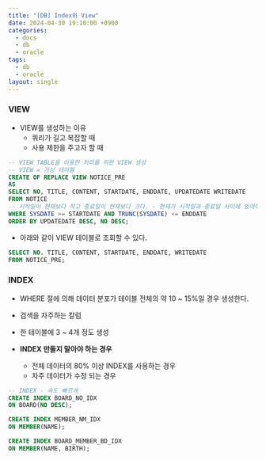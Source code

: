 ```yaml
---
title: "[DB] Index와 View"
date: 2024-04-30 19:10:00 +0900
categories:
  - docs
  - db
  - oracle
tags:
  - db
  - oracle
layout: single
---
```


### VIEW
- VIEW를 생성하는 이유
  - 쿼리가 길고 복잡할 때
  - 사용 제한을 주고자 할 때

```sql
-- VIEW TABLE을 이용한 처리를 위한 VIEW 생성
-- VIEW = 가상 테이블
CREATE OF REPLACE VIEW NOTICE_PRE
AS
SELECT NO, TITLE, CONTENT, STARTDATE, ENDDATE, UPDATEDATE WRITEDATE
FROM NOTICE
-- 시작일이 현재보다 작고 종료일이 현재보다 크다. - 현재가 시작일과 종료일 사이에 있어야 한다.
WHERE SYSDATE >= STARTDATE AND TRUNC(SYSDATE) <= ENDDATE
ORDER BY UPDATEDATE DESC, NO DESC;
```
- 아래와 같이 VIEW 테이블로 조회할 수 있다.
```sql
SELECT NO. TITLE, CONTENT, STARTDATE, ENDDATE, WRITEDATE
FROM NOTICE_PRE;
```

### INDEX
- WHERE 절에 의해 데이터 분포가 테이블 전체의 약 10 ~ 15%일 경우 생성한다.
- 검색을 자주하는 칼럼
- 한 테이블에 3 ~ 4개 정도 생성

- **INDEX 만들지 말아야 하는 경우**
  - 전체 데이터의 80% 이상 INDEX를 사용하는 경우
  - 자주 데이터가 수정 되는 경우

```sql
-- INDEX - 속도 빠르게
CREATE INDEX BOARD_NO_IDX
ON BOARD(NO DESC);

CREATE INDEX MEMBER_NM_IDX
ON MEMBER(NAME);

CREATE INDEX BOARD_MEMBER_BD_IDX
ON MEMBER(NAME, BIRTH);
```